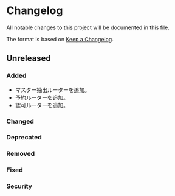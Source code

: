 # Changelog
All notable changes to this project will be documented in this file.

The format is based on [Keep a Changelog](http://keepachangelog.com/).

## Unreleased
### Added
- マスター抽出ルーターを追加。
- 予約ルーターを追加。
- 認可ルーターを追加。

### Changed

### Deprecated

### Removed

### Fixed

### Security

